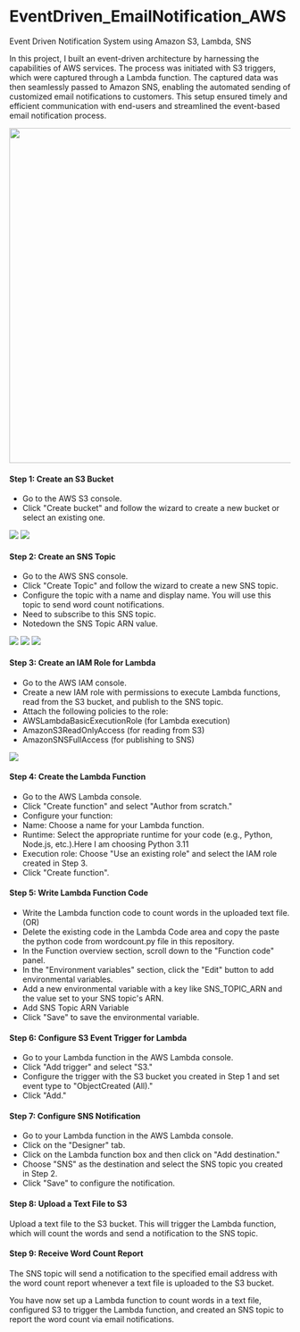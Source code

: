 # EventDriven_EmailNotification_AWS
Event Driven Notification System using Amazon S3, Lambda, SNS 

In this project, I built an event-driven architecture by harnessing the capabilities of AWS services. The process was initiated with S3 triggers, which were captured through a Lambda function. The captured data was then seamlessly passed to Amazon SNS, enabling the automated sending of customized email notifications to customers. This setup ensured timely and efficient communication with end-users and streamlined the event-based email notification process.

<img src="https://github.com/sreedevi-langoju/EventDriven_EmailNotifications_AWS/assets/135724041/f548b8ea-da08-4320-957d-a13ffd31f44a" width="600">

#### Step 1: Create an S3 Bucket

* Go to the AWS S3 console.
* Click "Create bucket" and follow the wizard to create a new bucket or select an existing one.

<img src="https://github.com/sreedevi-langoju/12weekawsworkshopchallenge-/assets/135724041/9ef6f87d-c6b8-4238-bade-2b5c82768f38">

<img src="https://github.com/sreedevi-langoju/12weekawsworkshopchallenge-/assets/135724041/0548476d-09d8-4d41-acb9-278842e58200">

  

#### Step 2: Create an SNS Topic

* Go to the AWS SNS console.
* Click "Create Topic" and follow the wizard to create a new SNS topic.
* Configure the topic with a name and display name. You will use this topic to send word count notifications.
* Need to subscribe to this SNS topic.
* Notedown the SNS Topic ARN value.

<img src="https://github.com/sreedevi-langoju/12weekawsworkshopchallenge-/assets/135724041/5c300b9e-36f8-4816-8702-e6d51ba5b47a">

<img src="https://github.com/sreedevi-langoju/12weekawsworkshopchallenge-/assets/135724041/73cc472f-d934-43d6-b1f3-6a17d76bccd1">


<img src="https://github.com/sreedevi-langoju/12weekawsworkshopchallenge-/assets/135724041/9543a11b-be6a-4ce6-8180-77e65bb59801">

#### Step 3: Create an IAM Role for Lambda

* Go to the AWS IAM console.
* Create a new IAM role with permissions to execute Lambda functions, read from the S3 bucket, and publish to the SNS topic.
* Attach the following policies to the role:
* AWSLambdaBasicExecutionRole (for Lambda execution)
* AmazonS3ReadOnlyAccess (for reading from S3)
* AmazonSNSFullAccess (for publishing to SNS)

<img src="https://github.com/sreedevi-langoju/12weekawsworkshopchallenge-/assets/135724041/c87ceb05-6a01-4e34-a2e7-09dd5216f63e">


#### Step 4: Create the Lambda Function

* Go to the AWS Lambda console.
* Click "Create function" and select "Author from scratch."
* Configure your function:
* Name: Choose a name for your Lambda function.
* Runtime: Select the appropriate runtime for your code (e.g., Python, Node.js, etc.).Here I am choosing Python 3.11
* Execution role: Choose "Use an existing role" and select the IAM role created in Step 3.
* Click "Create function".

#### Step 5: Write Lambda Function Code
* Write the Lambda function code to count words in the uploaded text file. 
 (OR)
* Delete the existing code in the  Lambda Code area and copy the paste the python code from wordcount.py file in this repository.
* In the Function overview section, scroll down to the "Function code" panel.
* In the "Environment variables" section, click the "Edit" button to add environmental variables.
* Add a new environmental variable with a key like SNS_TOPIC_ARN and the value set to your SNS topic's ARN.
* Add SNS Topic ARN Variable
* Click "Save" to save the environmental variable.

#### Step 6: Configure S3 Event Trigger for Lambda

* Go to your Lambda function in the AWS Lambda console.
* Click "Add trigger" and select "S3."
* Configure the trigger with the S3 bucket you created in Step 1 and set event type to "ObjectCreated (All)."
* Click "Add."

#### Step 7: Configure SNS Notification

* Go to your Lambda function in the AWS Lambda console.
* Click on the "Designer" tab.
* Click on the Lambda function box and then click on "Add destination."
* Choose "SNS" as the destination and select the SNS topic you created in Step 2.
* Click "Save" to configure the notification.

#### Step 8: Upload a Text File to S3
Upload a text file to the S3 bucket. This will trigger the Lambda function, which will count the words and send a notification to the SNS topic.

#### Step 9: Receive Word Count Report
The SNS topic will send a notification to the specified email address with the word count report whenever a text file is uploaded to the S3 bucket.

You have now set up a Lambda function to count words in a text file, configured S3 to trigger the Lambda function, and created an SNS topic to report the word count via email notifications.


